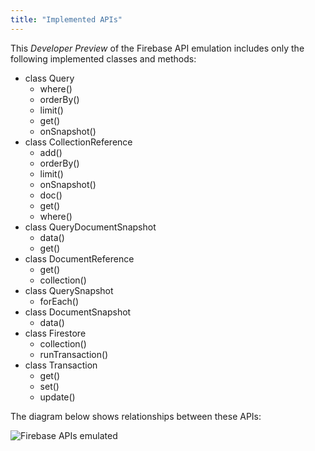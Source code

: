 ```yaml
---
title: "Implemented APIs"
---
```


This _Developer_ _Preview_ of the Firebase API emulation includes only the following implemented classes and methods:
 
* class Query
  * where()
  * orderBy()
  * limit()
  * get()
  * onSnapshot()
* class CollectionReference
  * add()
  * orderBy()
  * limit()
  * onSnapshot()
  * doc()
  * get()
  * where()
* class QueryDocumentSnapshot
  * data()
  * get()
* class DocumentReference
  * get()
  * collection()
* class QuerySnapshot
  * forEach()
* class DocumentSnapshot
  * data()
* class Firestore
  * collection()
  * runTransaction()
* class Transaction
  * get()
  * set()
  * update()

The diagram below shows relationships between these APIs:

![Firebase APIs emulated](../../firebase-apis-emulated.jpeg)